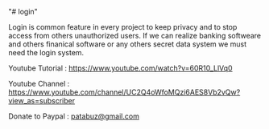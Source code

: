 "# login" 

Login is common feature in every project to keep privacy and to stop access from others unauthorized users.
If we can realize banking softweare and others finanical software or any others secret data system we must need
the login system.


Youtube Tutorial : https://www.youtube.com/watch?v=60R10_LlVq0

Youtube Channel : https://www.youtube.com/channel/UC2Q4oWfoMQzi6AES8Vb2vQw?view_as=subscriber

Donate to Paypal : patabuz@gmail.com
